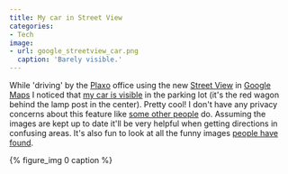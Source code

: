 ```yaml
---
title: My car in Street View
categories:
- Tech
image:
- url: google_streetview_car.png
  caption: 'Barely visible.'
---
```


While 'driving' by the [Plaxo](http://www.plaxo.com/) office using the new [Street View](http://maps.google.com/help/maps/streetview/index.html) in [Google Maps](http://maps.google.com/) I noticed that [my car is visible](http://maps.google.com/?ie=UTF8&om=0&layer=c&cbll=37.424835,-122.071445&cbp=1,20.9102935653636,0.499440689475263,2&ll=37.426914,-122.071388&spn=0.004925,0.008594&z=17) in the parking lot (it's the red wagon behind the lamp post in the center). Pretty cool! I don't have any privacy concerns about this feature like [some other people](http://yro.slashdot.org/article.pl?sid=07/06/01/1219256) do. Assuming the images are kept up to date it'll be very helpful when getting directions in confusing areas. It's also fun to look at all the funny images [people have found](http://blog.wired.com/27bstroke6/2007/05/request_for_urb.html).

{% figure_img 0 caption %}
